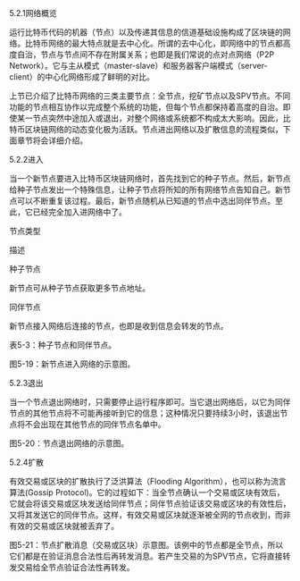 5.2.1网络概览

运行比特币代码的机器（节点）以及传递其信息的信道基础设施构成了区块链的网络。比特币网络的最大特点就是去中心化。所谓的去中心化，即网络中的节点都高度自治，节点与节点间不存在附属关系；也即是我们常说的点对点网络（P2P Network）。它与主从模式（master-slave）和服务器客户端模式（server-client）的中心化网络形成了鲜明的对比。

    

上节已介绍了比特币网络的三类主要节点：全节点，挖矿节点以及SPV节点。不同功能的节点相互协作以完成整个系统的功能，但每个节点都保持着高度的自治。即使某一节点突然中途加入或退出，对整个网络或系统都不构成太大影响。因此，比特币区块链网络的动态变化极为活跃。节点进出网络以及扩散信息的流程类似，下面章节将会详细介绍。

5.2.2进入

当一个新节点要进入比特币区块链网络时，首先找到它的种子节点。然后，新节点给种子节点发出一个特殊信息，让种子节点将所知的所有网络节点告知自己。新节点可以不断重复该过程。最后，新节点随机从已知道的节点中选出同伴节点。至此，它已经完全加入进网络中了。

节点类型

描述

种子节点

新节点可从种子节点获取更多节点地址。

同伴节点

新节点接入网络后连接的节点，也即是收到信息会转发的节点。

表5-3：种子节点和同伴节点。







图5-19：新节点进入网络的示意图。

5.2.3退出

当一个节点退出网络时，只需要停止运行程序即可。当它退出网络后，以它为同伴节点的其他节点将不可能再接听到它的信息；这种情况只要持续3小时，该退出节点将不会出现在其他节点的同伴节点名单中。



图5-20：节点退出网络的示意图。

5.2.4扩散

有效交易或区块的扩散执行了泛洪算法（Flooding Algorithm），也可以称为流言算法\(Gossip Protocol\)。它的过程如下：当全节点确认一个交易或区块有效后，它就会将该交易或区块发送给同伴节点；同伴节点验证该交易或区块的有效性后，又将其发送它的同伴节点。这样，有效交易或区块就逐渐被全网的节点收到，而非有效的交易或区块就被丢弃了。





图5-21：节点扩散消息（交易或区块）示意图。该例中的节点都是全节点，所以它们都是在验证消息合法性后再转发消息。若产生交易的为SPV节点，它将直接转发交易给全节点验证合法性再转发。










